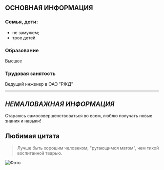## ОСНОВНАЯ ИНФОРМАЦИЯ
### Семья, дети:
- не замужем;
- трое детей.

### Образование
Высшее
    
### Трудовая занятость
Ведущий инженер в ОАО "РЖД"

---

## _НЕМАЛОВАЖНАЯ ИНФОРМАЦИЯ_
Стараюсь самосовершенствоваться во всем, люблю получать новые знания и навыки!

## Любимая цитата
> Лучше быть хорошим человеком, "ругающимся матом", чем тихой воспитанной тварью.
> 


![Фото](https://photos.app.goo.gl/b27WgY7e4dXCL88b8)

